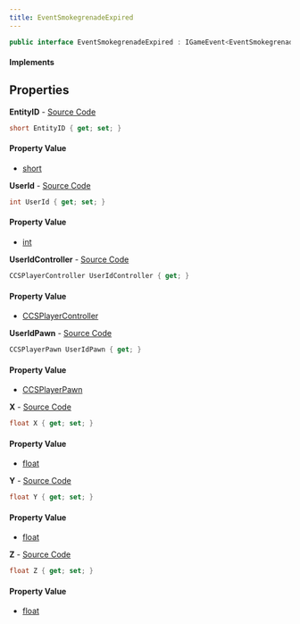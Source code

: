 ```yaml
---
title: EventSmokegrenadeExpired
---
```


```csharp
public interface EventSmokegrenadeExpired : IGameEvent<EventSmokegrenadeExpired>
```

#### Implements

## Properties

**EntityID** - [Source Code](https://github.com/swiftly-solution/swiftlys2/blob/master/managed/src/SwiftlyS2.Generated/GameEvents/Interfaces/EventSmokegrenadeExpired.cs#L38)

```csharp
short EntityID { get; set; }
```

#### Property Value

- [short](https://learn.microsoft.com/dotnet/api/system.int16)

**UserId** - [Source Code](https://github.com/swiftly-solution/swiftlys2/blob/master/managed/src/SwiftlyS2.Generated/GameEvents/Interfaces/EventSmokegrenadeExpired.cs#L33)

```csharp
int UserId { get; set; }
```

#### Property Value

- [int](https://learn.microsoft.com/dotnet/api/system.int32)

**UserIdController** - [Source Code](https://github.com/swiftly-solution/swiftlys2/blob/master/managed/src/SwiftlyS2.Generated/GameEvents/Interfaces/EventSmokegrenadeExpired.cs#L21)

```csharp
CCSPlayerController UserIdController { get; }
```

#### Property Value

- [CCSPlayerController](/docs/api/shared/schemadefinitions/ccsplayercontroller)

**UserIdPawn** - [Source Code](https://github.com/swiftly-solution/swiftlys2/blob/master/managed/src/SwiftlyS2.Generated/GameEvents/Interfaces/EventSmokegrenadeExpired.cs#L27)

```csharp
CCSPlayerPawn UserIdPawn { get; }
```

#### Property Value

- [CCSPlayerPawn](/docs/api/shared/schemadefinitions/ccsplayerpawn)

**X** - [Source Code](https://github.com/swiftly-solution/swiftlys2/blob/master/managed/src/SwiftlyS2.Generated/GameEvents/Interfaces/EventSmokegrenadeExpired.cs#L43)

```csharp
float X { get; set; }
```

#### Property Value

- [float](https://learn.microsoft.com/dotnet/api/system.single)

**Y** - [Source Code](https://github.com/swiftly-solution/swiftlys2/blob/master/managed/src/SwiftlyS2.Generated/GameEvents/Interfaces/EventSmokegrenadeExpired.cs#L48)

```csharp
float Y { get; set; }
```

#### Property Value

- [float](https://learn.microsoft.com/dotnet/api/system.single)

**Z** - [Source Code](https://github.com/swiftly-solution/swiftlys2/blob/master/managed/src/SwiftlyS2.Generated/GameEvents/Interfaces/EventSmokegrenadeExpired.cs#L53)

```csharp
float Z { get; set; }
```

#### Property Value

- [float](https://learn.microsoft.com/dotnet/api/system.single)

